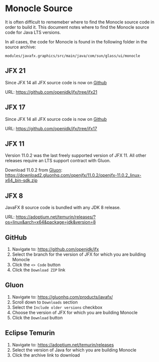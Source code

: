 # Monocle Source

It is often difficult to rememeber where to find the Monocle source code in 
order to build it. This document notes where to find the Monocle source code
for Java LTS versions.

In all cases, the code for Monocle is found in the following folder in the source archive:

`modules/javafx.graphics/src/main/java/com/sun/glass/ui/monocle`

## JFX 21
Since JFX 14 all JFX source code is now on [Github](#github)

URL: https://github.com/openjdk/jfx/tree/jfx21

## JFX 17

Since JFX 14 all JFX source code is now on [Github](#github)

URL: https://github.com/openjdk/jfx/tree/jfx17

## JFX 11

Version 11.0.2 was the last freely supported version of JFX 11. All other 
releases require an LTS support contract with Gluon.

Download 11.0.2 from [Gluon](#gluon): https://download2.gluonhq.com/openjfx/11.0.2/openjfx-11.0.2_linux-x64_bin-sdk.zip


## JFX 8
JavaFX 8 source code is bundled with any JDK 8 release. 

URL: https://adoptium.net/temurin/releases/?os=linux&arch=x64&package=jdk&version=8

## GitHub
1. Navigate to: https://github.com/openjdk/jfx
1. Select the branch for the version of JFX for which you are building Monocle
1. Click the `<> Code` button
1. Click the `Download ZIP` link

## Gluon
1. Navigate to: https://gluonhq.com/products/javafx/
1. Scroll down to `Downloads` section
1. Select the `Include older versions` checkbox
1. Choose the version of JFX for which you are building Monocle
1. Click the `Download` button

## Eclipse Temurin
1. Navigate to: https://adoptium.net/temurin/releases
1. Select the version of Java for which you are building Monocle
1. Click the archive link to download